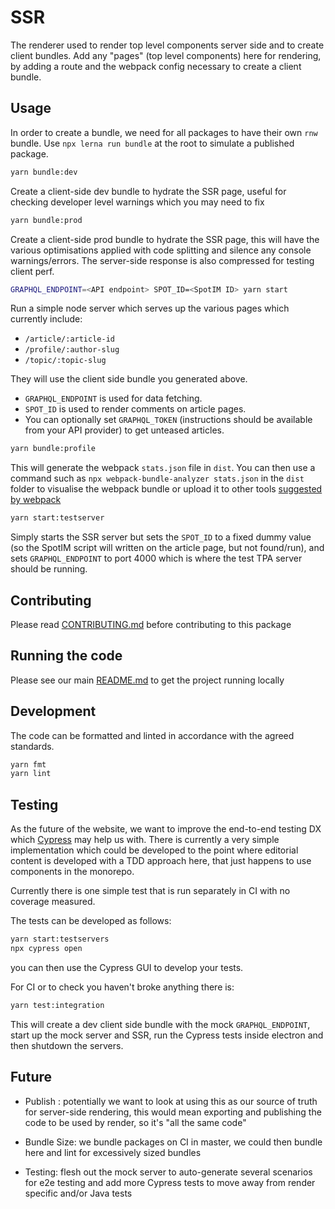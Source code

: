 # SSR

The renderer used to render top level components server side and to create client
bundles. Add any "pages" (top level components) here for rendering, by adding a
route and the webpack config necessary to create a client bundle.

## Usage

In order to create a bundle, we need for all packages to have their own `rnw` bundle.
Use `npx lerna run bundle` at the root to simulate a published package.

```bash
yarn bundle:dev
```

Create a client-side dev bundle to hydrate the SSR page, useful for checking
developer level warnings which you may need to fix

```bash
yarn bundle:prod
```

Create a client-side prod bundle to hydrate the SSR page, this will have the
various optimisations applied with code splitting and silence any console
warnings/errors. The server-side response is also compressed for testing client
perf.

```bash
GRAPHQL_ENDPOINT=<API endpoint> SPOT_ID=<SpotIM ID> yarn start
```

Run a simple node server which serves up the various pages which currently
include:

- `/article/:article-id`
- `/profile/:author-slug`
- `/topic/:topic-slug`

They will use the client side bundle you generated above.

- `GRAPHQL_ENDPOINT` is used for data fetching.
- `SPOT_ID` is used to render comments on article pages.
- You can optionally set `GRAPHQL_TOKEN` (instructions should be available from your
  API provider) to get unteased articles.

```bash
yarn bundle:profile
```

This will generate the webpack `stats.json` file in `dist`. You can then use a
command such as `npx webpack-bundle-analyzer stats.json` in the `dist` folder to
visualise the webpack bundle or upload it to other tools
[suggested by webpack](https://webpack.js.org/guides/code-splitting/#bundle-analysis)

```bash
yarn start:testserver
```

Simply starts the SSR server but sets the `SPOT_ID` to a fixed dummy value (so
the SpotIM script will written on the article page, but not found/run), and sets
`GRAPHQL_ENDPOINT` to port 4000 which is where the test TPA server should be running.

## Contributing

Please read [CONTRIBUTING.md](./CONTRIBUTING.md) before contributing to this
package

## Running the code

Please see our main [README.md](../README.md) to get the project running locally

## Development

The code can be formatted and linted in accordance with the agreed standards.

```bash
yarn fmt
yarn lint
```

## Testing

As the future of the website, we want to improve the end-to-end testing DX which
[Cypress](https://www.cypress.io/) may help us with. There is currently a very
simple implementation which could be developed to the point where editorial content
is developed with a TDD approach here, that just happens to use components in the monorepo.

Currently there is one simple test that is run separately in CI with no coverage measured.

The tests can be developed as follows:

```bash
yarn start:testservers
npx cypress open
```

you can then use the Cypress GUI to develop your tests.

For CI or to check you haven't broke anything there is:

```bash
yarn test:integration
```

This will create a dev client side bundle with the mock `GRAPHQL_ENDPOINT`,
start up the mock server and SSR, run the Cypress tests inside electron and
then shutdown the servers.

## Future

- Publish : potentially we want to look at using this as our source of truth for
  server-side rendering, this would mean exporting and publishing the code to be
  used by render, so it's "all the same code"

- Bundle Size: we bundle packages on CI in master, we could then bundle here and
  lint for excessively sized bundles

- Testing: flesh out the mock server to auto-generate several scenarios for e2e
  testing and add more Cypress tests to move away from render specific and/or
  Java tests
